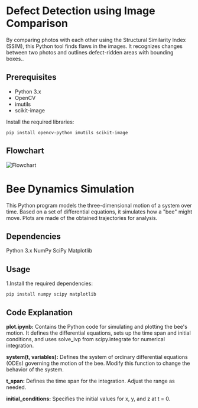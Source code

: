 # Defect Detection using Image Comparison

By comparing photos with each other using the Structural Similarity Index (SSIM), this Python tool finds flaws in the images. It recognizes changes between two photos and outlines defect-ridden areas with bounding boxes..

## Prerequisites

- Python 3.x
- OpenCV
- imutils
- scikit-image

Install the required libraries:

```
pip install opencv-python imutils scikit-image
```
## Flowchart

![Flowchart](https://github.com/Bhuvaneshbhuvi93/Dhvani/assets/118096816/2c618463-4b58-4d6c-a296-e40fe675a473)

# Bee Dynamics Simulation
This Python program models the three-dimensional motion of a system over time. Based on a set of differential equations, it simulates how a "bee" might move. Plots are made of the obtained trajectories for analysis.

## Dependencies
Python 3.x
NumPy
SciPy
Matplotlib
## Usage
1.Install the required dependencies:
```
pip install numpy scipy matplotlib
```

## Code Explanation
**plot.ipynb:**
Contains the Python code for simulating and plotting the bee's motion. It defines the differential equations, sets up the time span and initial conditions, and uses solve_ivp from scipy.integrate for numerical integration.

**system(t, variables):**
Defines the system of ordinary differential equations (ODEs) governing the motion of the bee. Modify this function to change the behavior of the system.

**t_span:** 
Defines the time span for the integration. Adjust the range as needed.

**initial_conditions:** 
Specifies the initial values for x, y, and z at t = 0.
